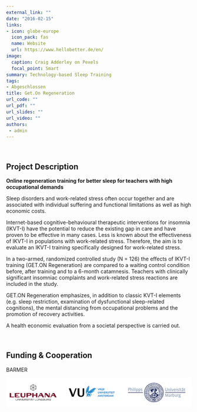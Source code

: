 ```yaml
---
external_link: ""
date: "2016-02-15"
links:
- icon: globe-europe
  icon_pack: fas
  name: Website
  url: https://www.hellobetter.de/en/
image:
  caption: Craig Adderley on Pexels
  focal_point: Smart
summary: Technology-based Sleep Training
tags:
- Abgeschlossen
title: Get.On Regeneration
url_code: ""
url_pdf: ""
url_slides: ""
url_video: ""
authors:
 - admin
---
```


&nbsp;

## Project Description

**Online regeneration training for better sleep for teachers with high occupational demands**

Sleep disorders and work-related stress often occur together and are associated with individual suffering and functional limitations as well as high economic costs.

Internet-based cognitive-behavioural therapeutic interventions for insomnia (IKVT-I) have the potential to reduce the existing gap in care and have proven to be effective in many cases. Less is known about the effectiveness of IKVT-I in populations with work-related stress.  Therefore, the aim is to evaluate an IKVT-I training specifically designed for work-related stress.

In a two-armed, randomized controlled study (N = 126) the effects of IKVT-I training (GET.ON Regeneration) are compared to a waiting control condition before, after training and to a 6-month catamnesis. Teachers with clinically significant insomniac complaints and work-related stress reactions are included in the study.

GET.ON Regeneration emphasizes, in addition to classic KVT-I elements (e.g. sleep restriction, examination of dysfunctional sleep-related cognitions), the mental distancing from occupational problems and the promotion of recovery activities.

A health economic evaluation from a societal perspective is carried out.

&nbsp;

## Funding & Cooperation

BARMER

![](banner.png)
